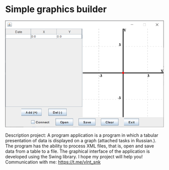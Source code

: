 # Simple graphics builder

![Image alt](https://github.com/SValentyn/Simple-graphics-builder/blob/master/src/image/window.png)

Description project: A program application is a program in which a tabular presentation of data is displayed on a graph (attached tasks in Russian.). The program has the ability to process XML files, that is, open and save data from a table to a file. The graphical interface of the application is developed using the Swing library.
I hope my project will help you! Communication with me: https://t.me/vlnt_snk
